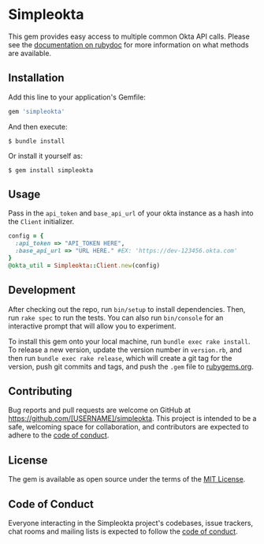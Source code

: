 # Simpleokta

This gem provides easy access to multiple common Okta API calls. Please see the [documentation on rubydoc](https://www.rubydoc.info/github/bradenshipley/simpleokta/main) for more information on what methods are available.

## Installation

Add this line to your application's Gemfile:

```ruby
gem 'simpleokta'
```

And then execute:

    $ bundle install

Or install it yourself as:

    $ gem install simpleokta

## Usage

Pass in the `api_token` and `base_api_url` of your okta instance as a hash into the `Client` initializer.

```ruby
config = {
  :api_token => "API_TOKEN HERE",
  :base_api_url => "URL HERE." #EX: 'https://dev-123456.okta.com'
}
@okta_util = Simpleokta::Client.new(config)
```


## Development

After checking out the repo, run `bin/setup` to install dependencies. Then, run `rake spec` to run the tests. You can also run `bin/console` for an interactive prompt that will allow you to experiment.

To install this gem onto your local machine, run `bundle exec rake install`. To release a new version, update the version number in `version.rb`, and then run `bundle exec rake release`, which will create a git tag for the version, push git commits and tags, and push the `.gem` file to [rubygems.org](https://rubygems.org).

## Contributing

Bug reports and pull requests are welcome on GitHub at https://github.com/[USERNAME]/simpleokta. This project is intended to be a safe, welcoming space for collaboration, and contributors are expected to adhere to the [code of conduct](https://github.com/[USERNAME]/simpleokta/blob/master/CODE_OF_CONDUCT.md).


## License

The gem is available as open source under the terms of the [MIT License](https://opensource.org/licenses/MIT).

## Code of Conduct

Everyone interacting in the Simpleokta project's codebases, issue trackers, chat rooms and mailing lists is expected to follow the [code of conduct](https://github.com/[USERNAME]/simpleokta/blob/master/CODE_OF_CONDUCT.md).

